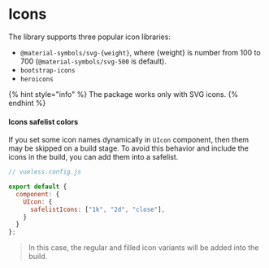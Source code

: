# Icons

The library supports three popular icon libraries:

* `@material-symbols/svg-{weight}`, where {weight} is number from 100 to 700 (`@material-symbols/svg-500` is default).
* `bootstrap-icons`
* `heroicons`

{% hint style="info" %}
The package works only with SVG icons.
{% endhint %}

#### Icons safelist colors

If you set some icon names dynamically in `UIcon` component, then them may be skipped on a build stage. To avoid this behavior and include the icons in the build, you can add them into a safelist.

```js
// vueless.config.js

export default {
  component: {
    UIcon: {
      safelistIcons: ["1k", "2d", "close"],
    }
  }
};
```

> In this case, the regular and filled icon variants will be added into the build.

